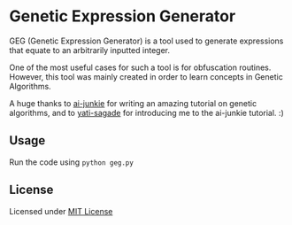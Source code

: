 Genetic Expression Generator
============================

GEG (Genetic Expression Generator) is a tool used to generate expressions that equate to an arbitrarily inputted integer.

One of the most useful cases for such a tool is for obfuscation routines. However, this tool was mainly created in order to learn concepts in Genetic Algorithms.

A huge thanks to [ai-junkie](http://www.ai-junkie.com/ga/intro/gat1.html) for writing an amazing tutorial on genetic algorithms, and to [yati-sagade](https://github.com/yati-sagade/exprolution/) for introducing me to the ai-junkie tutorial. :)

Usage
-----

Run the code using `python geg.py`

License
-------

Licensed under [MIT License](http://jay.mit-license.org/2015)

